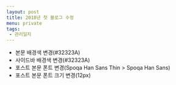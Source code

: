 ```yaml
---
layout: post
title: 2018년 첫 블로그 수정
menu: private
tags: 
 - 관리일지
---
```


- 본문 배경색 변경(#32323A)
- 사이드바 배경색 변경(#32323A)
- 포스트 본문 폰트 변경(Spoqa Han Sans Thin > Spoqa Han Sans)
- 포스트 본문 폰트 크기 변경(12px)